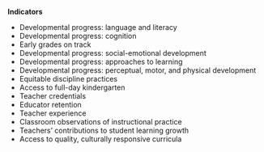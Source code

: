 **Indicators**
- Developmental progress: language and literacy
- Developmental progress: cognition
- Early grades on track
- Developmental progress: social-emotional development
- Developmental progress: approaches to learning
- Developmental progress: perceptual, motor, and physical development
- Equitable discipline practices
- Access to full-day kindergarten
- Teacher credentials
- Educator retention
- Teacher experience
- Classroom observations of instructional practice
- Teachers’ contributions to student learning growth
- Access to quality, culturally responsive curricula
